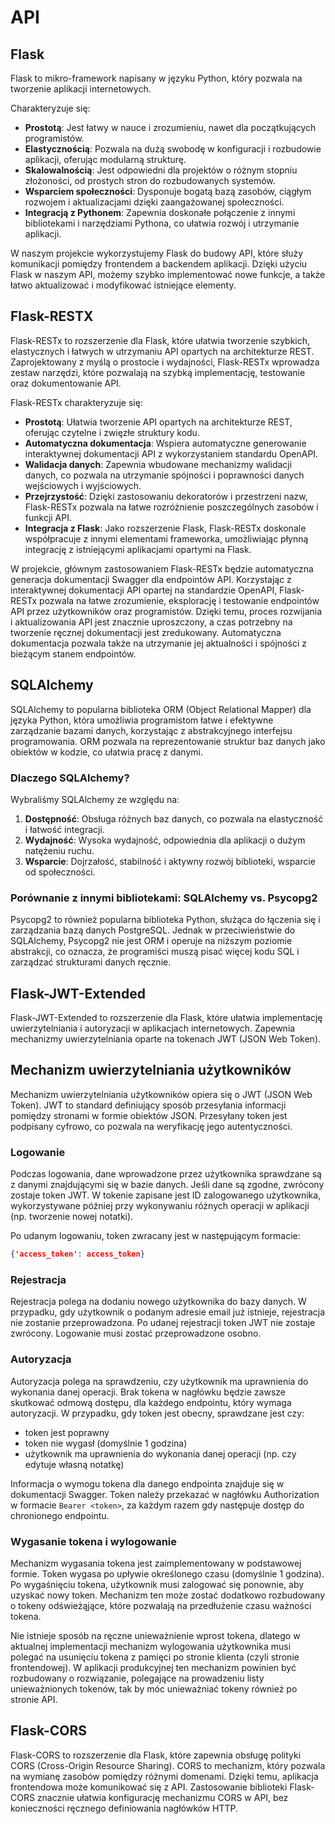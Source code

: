 # API

## Flask

Flask to mikro-framework napisany w języku Python, który pozwala na tworzenie aplikacji internetowych.

Charakteryzuje się:

- **Prostotą**: Jest łatwy w nauce i zrozumieniu, nawet dla początkujących programistów.
- **Elastycznością**: Pozwala na dużą swobodę w konfiguracji i rozbudowie aplikacji, oferując modularną strukturę.
- **Skalowalnością**: Jest odpowiedni dla projektów o różnym stopniu złożoności, od prostych stron do rozbudowanych systemów.
- **Wsparciem społeczności**: Dysponuje bogatą bazą zasobów, ciągłym rozwojem i aktualizacjami dzięki zaangażowanej społeczności.
- **Integracją z Pythonem**: Zapewnia doskonałe połączenie z innymi bibliotekami i narzędziami Pythona, co ułatwia rozwój i utrzymanie aplikacji.

W naszym projekcie wykorzystujemy Flask do budowy API, które służy komunikacji pomiędzy frontendem a backendem aplikacji. Dzięki użyciu Flask w naszym API, możemy szybko implementować nowe funkcje, a także łatwo aktualizować i modyfikować istniejące elementy.

## Flask-RESTX

Flask-RESTx to rozszerzenie dla Flask, które ułatwia tworzenie szybkich, elastycznych i łatwych w utrzymaniu API opartych na architekturze REST. Zaprojektowany z myślą o prostocie i wydajności, Flask-RESTx wprowadza zestaw narzędzi, które pozwalają na szybką implementację, testowanie oraz dokumentowanie API.

Flask-RESTx charakteryzuje się:

- **Prostotą**: Ułatwia tworzenie API opartych na architekturze REST, oferując czytelne i zwięzłe struktury kodu.
- **Automatyczna dokumentacja**: Wspiera automatyczne generowanie interaktywnej dokumentacji API z wykorzystaniem standardu OpenAPI.
- **Walidacja danych**: Zapewnia wbudowane mechanizmy walidacji danych, co pozwala na utrzymanie spójności i poprawności danych wejściowych i wyjściowych.
- **Przejrzystość**: Dzięki zastosowaniu dekoratorów i przestrzeni nazw, Flask-RESTx pozwala na łatwe rozróżnienie poszczególnych zasobów i funkcji API.
- **Integracja z Flask**: Jako rozszerzenie Flask, Flask-RESTx doskonale współpracuje z innymi elementami frameworka, umożliwiając płynną integrację z istniejącymi aplikacjami opartymi na Flask.

W projekcie, głównym zastosowaniem Flask-RESTx będzie automatyczna generacja dokumentacji Swagger dla endpointów API. Korzystając z interaktywnej dokumentacji API opartej na standardzie OpenAPI, Flask-RESTx pozwala na łatwe zrozumienie, eksplorację i testowanie endpointów API przez użytkowników oraz programistów. Dzięki temu, proces rozwijania i aktualizowania API jest znacznie uproszczony, a czas potrzebny na tworzenie ręcznej dokumentacji jest zredukowany. Automatyczna dokumentacja pozwala także na utrzymanie jej aktualności i spójności z bieżącym stanem endpointów.

## SQLAlchemy

SQLAlchemy to popularna biblioteka ORM (Object Relational Mapper) dla języka Python, która umożliwia programistom łatwe i efektywne zarządzanie bazami danych, korzystając z abstrakcyjnego interfejsu programowania. ORM pozwala na reprezentowanie struktur baz danych jako obiektów w kodzie, co ułatwia pracę z danymi.

### Dlaczego SQLAlchemy?

Wybraliśmy SQLAlchemy ze względu na:

1. **Dostępność**: Obsługa różnych baz danych, co pozwala na elastyczność i łatwość integracji.
2. **Wydajność**: Wysoka wydajność, odpowiednia dla aplikacji o dużym natężeniu ruchu.
3. **Wsparcie**: Dojrzałość, stabilność i aktywny rozwój biblioteki, wsparcie od społeczności.

### Porównanie z innymi bibliotekami: SQLAlchemy vs. Psycopg2

Psycopg2 to również popularna biblioteka Python, służąca do łączenia się i zarządzania bazą danych PostgreSQL. Jednak w przeciwieństwie do SQLAlchemy, Psycopg2 nie jest ORM i operuje na niższym poziomie abstrakcji, co oznacza, że programiści muszą pisać więcej kodu SQL i zarządzać strukturami danych ręcznie.

## Flask-JWT-Extended

Flask-JWT-Extended to rozszerzenie dla Flask, które ułatwia implementację uwierzytelniania i autoryzacji w aplikacjach internetowych. Zapewnia mechanizmy uwierzytelniania oparte na tokenach JWT (JSON Web Token).

## Mechanizm uwierzytelniania użytkowników

Mechanizm uwierzytelniania użytkowników opiera się o JWT (JSON Web Token). JWT to standard definiujący sposób przesyłania informacji
pomiędzy stronami w formie obiektów JSON. Przesyłany token jest podpisany cyfrowo, co pozwala na weryfikację jego autentyczności.

### Logowanie

Podczas logowania, dane wprowadzone przez użytkownika sprawdzane są z danymi znajdującymi się w bazie danych. Jeśli dane są zgodne,
zwrócony zostaje token JWT. W tokenie zapisane jest ID zalogowanego użytkownika, wykorzystywane później przy wykonywaniu różnych operacji w aplikacji (np. tworzenie nowej notatki).

Po udanym logowaniu, token zwracany jest w następującym formacie:

```json
{'access_token': access_token}
```

### Rejestracja

Rejestracja polega na dodaniu nowego użytkownika do bazy danych. W przypadku, gdy użytkownik o podanym adresie email już istnieje, rejestracja nie zostanie przeprowadzona. Po udanej rejestracji token JWT nie zostaje zwrócony. Logowanie musi zostać przeprowadzone osobno.

### Autoryzacja

Autoryzacja polega na sprawdzeniu, czy użytkownik ma uprawnienia do wykonania danej operacji. Brak tokena w nagłówku będzie
zawsze skutkować odmową dostępu, dla każdego endpointu, który wymaga autoryzacji. W przypadku, gdy token jest obecny, sprawdzane jest czy:

- token jest poprawny
- token nie wygasł (domyślnie 1 godzina)
- użytkownik ma uprawnienia do wykonania danej operacji (np. czy edytuje własną notatkę)

Informacja o wymogu tokena dla danego endpointa znajduje się w dokumentacji Swagger. Token należy przekazać w nagłówku Authorization w formacie `Bearer <token>`, za każdym razem
gdy następuje dostęp do chronionego endpointu.

### Wygasanie tokena i wylogowanie

Mechanizm wygasania tokena jest zaimplementowany w podstawowej formie. Token wygasa po upływie określonego czasu (domyślnie 1 godzina). Po wygaśnięciu tokena, użytkownik musi zalogować się ponownie, aby uzyskać nowy token. Mechanizm ten może
zostać dodatkowo rozbudowany o tokeny odświeżąjące, które pozwalają na przedłużenie czasu ważności tokena.

Nie istnieje sposób na ręczne unieważnienie wprost tokena, dlatego w aktualnej implementacji mechanizm wylogowania
użytkownika musi polegać na usunięciu tokena z pamięci po stronie klienta (czyli stronie frontendowej). W aplikacji produkcyjnej ten mechanizm powinien być
rozbudowany o rozwiązanie, polegające na prowadzeniu listy unieważnionych tokenów, tak by móc unieważniać tokeny również po stronie API.

## Flask-CORS

Flask-CORS to rozszerzenie dla Flask, które zapewnia obsługę polityki CORS (Cross-Origin Resource Sharing). CORS to mechanizm, który pozwala na wymianę zasobów pomiędzy różnymi domenami. Dzięki temu, aplikacja frontendowa może komunikować się z API. Zastosowanie biblioteki Flask-CORS znacznie ułatwia konfigurację mechanizmu CORS w API, bez konieczności ręcznego definiowania nagłówków HTTP.
